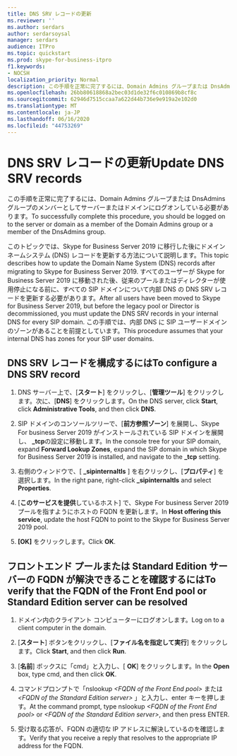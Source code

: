 ```yaml
---
title: DNS SRV レコードの更新
ms.reviewer: ''
ms.author: serdars
author: serdarsoysal
manager: serdars
audience: ITPro
ms.topic: quickstart
ms.prod: skype-for-business-itpro
f1.keywords:
- NOCSH
localization_priority: Normal
description: この手順を正常に完了するには、Domain Admins グループまたは DnsAdmins グループのメンバーとしてサーバーまたはドメインにログオンしている必要があります。
ms.openlocfilehash: 26bb80618868a2bec03d1de32f6c010869b8cf8c
ms.sourcegitcommit: 62946d7515ccaa7a622d44b736e9e919a2e102d0
ms.translationtype: MT
ms.contentlocale: ja-JP
ms.lasthandoff: 06/16/2020
ms.locfileid: "44753269"
---
```

# <a name="update-dns-srv-records"></a><span data-ttu-id="9a389-103">DNS SRV レコードの更新</span><span class="sxs-lookup"><span data-stu-id="9a389-103">Update DNS SRV records</span></span>

<span data-ttu-id="9a389-104">この手順を正常に完了するには、Domain Admins グループまたは DnsAdmins グループのメンバーとしてサーバーまたはドメインにログオンしている必要があります。</span><span class="sxs-lookup"><span data-stu-id="9a389-104">To successfully complete this procedure, you should be logged on to the server or domain as a member of the Domain Admins group or a member of the DnsAdmins group.</span></span>
  
<span data-ttu-id="9a389-105">このトピックでは、Skype for Business Server 2019 に移行した後にドメインネームシステム (DNS) レコードを更新する方法について説明します。</span><span class="sxs-lookup"><span data-stu-id="9a389-105">This topic describes how to update the Domain Name System (DNS) records after migrating to Skype for Business Server 2019.</span></span> <span data-ttu-id="9a389-106">すべてのユーザーが Skype for Business Server 2019 に移動された後、従来のプールまたはディレクターが使用停止になる前に、すべての SIP ドメインについて内部 DNS の DNS SRV レコードを更新する必要があります。</span><span class="sxs-lookup"><span data-stu-id="9a389-106">After all users have been moved to Skype for Business Server 2019, but before the legacy pool or Director is decommissioned, you must update the DNS SRV records in your internal DNS for every SIP domain.</span></span> <span data-ttu-id="9a389-107">この手順では、内部 DNS に SIP ユーザードメインのゾーンがあることを前提としています。</span><span class="sxs-lookup"><span data-stu-id="9a389-107">This procedure assumes that your internal DNS has zones for your SIP user domains.</span></span>
  
## <a name="to-configure-a-dns-srv-record"></a><span data-ttu-id="9a389-108">DNS SRV レコードを構成するには</span><span class="sxs-lookup"><span data-stu-id="9a389-108">To configure a DNS SRV record</span></span>

1. <span data-ttu-id="9a389-109">DNS サーバー上で、[**スタート**] をクリックし、[**管理ツール**] をクリックします。次に、[**DNS**] をクリックします。</span><span class="sxs-lookup"><span data-stu-id="9a389-109">On the DNS server, click **Start**, click **Administrative Tools**, and then click **DNS**.</span></span>
    
2. <span data-ttu-id="9a389-110">SIP ドメインのコンソールツリーで、[**前方参照ゾーン**] を展開し、Skype For business Server 2019 がインストールされている SIP ドメインを展開し、 **_tcp**の設定に移動します。</span><span class="sxs-lookup"><span data-stu-id="9a389-110">In the console tree for your SIP domain, expand **Forward Lookup Zones**, expand the SIP domain in which Skype for Business Server 2019 is installed, and navigate to the **_tcp** setting.</span></span> 
    
3. <span data-ttu-id="9a389-111">右側のウィンドウで、[ **_sipinternaltls** ] を右クリックし、[**プロパティ**] を選択します。</span><span class="sxs-lookup"><span data-stu-id="9a389-111">In the right pane, right-click **_sipinternaltls** and select **Properties**.</span></span>
    
4. <span data-ttu-id="9a389-112">[**このサービスを提供**しているホスト] で、Skype For business Server 2019 プールを指すようにホストの FQDN を更新します。</span><span class="sxs-lookup"><span data-stu-id="9a389-112">In **Host offering this service**, update the host FQDN to point to the Skype for Business Server 2019 pool.</span></span>
    
5. <span data-ttu-id="9a389-113">**[OK]** をクリックします。</span><span class="sxs-lookup"><span data-stu-id="9a389-113">Click **OK**.</span></span>
    
## <a name="to-verify-that-the-fqdn-of-the-front-end-pool-or-standard-edition-server-can-be-resolved"></a><span data-ttu-id="9a389-114">フロントエンド プールまたは Standard Edition サーバーの FQDN が解決できることを確認するには</span><span class="sxs-lookup"><span data-stu-id="9a389-114">To verify that the FQDN of the Front End pool or Standard Edition server can be resolved</span></span>

1. <span data-ttu-id="9a389-115">ドメイン内のクライアント コンピューターにログオンします。</span><span class="sxs-lookup"><span data-stu-id="9a389-115">Log on to a client computer in the domain.</span></span>
    
2. <span data-ttu-id="9a389-116">[**スタート**] ボタンをクリックし、[**ファイル名を指定して実行**] をクリックします。</span><span class="sxs-lookup"><span data-stu-id="9a389-116">Click **Start**, and then click **Run**.</span></span>
    
3. <span data-ttu-id="9a389-117">[**名前**] ボックスに「cmd」と入力し、[ **OK**] をクリックします。</span><span class="sxs-lookup"><span data-stu-id="9a389-117">In the **Open** box, type cmd, and then click **OK**.</span></span>
    
4. <span data-ttu-id="9a389-118">コマンドプロンプトで「nslookup _\<FQDN of the Front End pool\>_ または _\<FQDN of the Standard Edition server\>_ 」と入力し、enter キーを押します。</span><span class="sxs-lookup"><span data-stu-id="9a389-118">At the command prompt, type nslookup _\<FQDN of the Front End pool\>_ or  _\<FQDN of the Standard Edition server\>_, and then press ENTER.</span></span>
    
5. <span data-ttu-id="9a389-119">受け取る応答が、FQDN の適切な IP アドレスに解決しているのを確認します。</span><span class="sxs-lookup"><span data-stu-id="9a389-119">Verify that you receive a reply that resolves to the appropriate IP address for the FQDN.</span></span>
    

